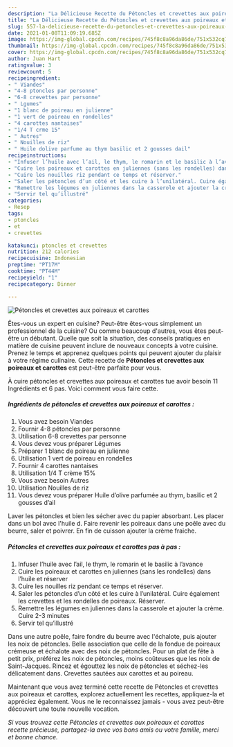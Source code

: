 ```yaml
---
description: "La Délicieuse Recette du Pétoncles et crevettes aux poireaux et carottes"
title: "La Délicieuse Recette du Pétoncles et crevettes aux poireaux et carottes"
slug: 557-la-delicieuse-recette-du-petoncles-et-crevettes-aux-poireaux-et-carottes
date: 2021-01-08T11:09:19.685Z
image: https://img-global.cpcdn.com/recipes/745f8c8a96da86de/751x532cq70/petoncles-et-crevettes-aux-poireaux-et-carottes-photo-principale-de-la-recette.jpg
thumbnail: https://img-global.cpcdn.com/recipes/745f8c8a96da86de/751x532cq70/petoncles-et-crevettes-aux-poireaux-et-carottes-photo-principale-de-la-recette.jpg
cover: https://img-global.cpcdn.com/recipes/745f8c8a96da86de/751x532cq70/petoncles-et-crevettes-aux-poireaux-et-carottes-photo-principale-de-la-recette.jpg
author: Juan Hart
ratingvalue: 3
reviewcount: 5
recipeingredient:
- " Viandes"
- "4-8 ptoncles par personne"
- "6-8 crevettes par personne"
- " Lgumes"
- "1 blanc de poireau en julienne"
- "1 vert de poireau en rondelles"
- "4 carottes nantaises"
- "1/4 T crme 15"
- " Autres"
- " Nouilles de riz"
- " Huile dolive parfume au thym basilic et 2 gousses dail"
recipeinstructions:
- "Infuser l’huile avec l’ail, le thym, le romarin et le basilic à l’avance"
- "Cuire les poireaux et carottes en juliennes (sans les rondelles) dans l’huile et réserver"
- "Cuire les nouilles riz pendant ce temps et réserver."
- "Saler les pétoncles d’un côté et les cuire à l’unilatéral. Cuire également les crevettes et les rondelles de poireaux. Réserver."
- "Remettre les légumes en juliennes dans la casserole et ajouter la crème. Cuire 2-3 minutes"
- "Servir tel qu’illustré"
categories:
- Resep
tags:
- ptoncles
- et
- crevettes

katakunci: ptoncles et crevettes 
nutrition: 212 calories
recipecuisine: Indonesian
preptime: "PT17M"
cooktime: "PT44M"
recipeyield: "1"
recipecategory: Dinner

---
```



![Pétoncles et crevettes aux poireaux et carottes](https://img-global.cpcdn.com/recipes/745f8c8a96da86de/751x532cq70/petoncles-et-crevettes-aux-poireaux-et-carottes-photo-principale-de-la-recette.jpg)

Êtes-vous un expert en cuisine? Peut-être êtes-vous simplement un professionnel de la cuisine? Ou comme beaucoup d'autres, vous êtes peut-être un débutant. Quelle que soit la situation, des conseils pratiques en matière de cuisine peuvent inclure de nouveaux concepts à votre cuisine. Prenez le temps et apprenez quelques points qui peuvent ajouter du plaisir à votre régime culinaire. Cette recette de <strong> Pétoncles et crevettes aux poireaux et carottes </strong> est peut-être parfaite pour vous.

<!--inarticleads1-->

À cuire pétoncles et crevettes aux poireaux et carottes tue avoir besoin 11 Ingrédients et 6 pas. Voici comment vous faire cette.

##### Ingrédients de pétoncles et crevettes aux poireaux et carottes :

1. Vous avez besoin  Viandes
1. Fournir 4-8 pétoncles par personne
1. Utilisation 6-8 crevettes par personne
1. Vous devez vous préparer  Légumes
1. Préparer 1 blanc de poireau en julienne
1. Utilisation 1 vert de poireau en rondelles
1. Fournir 4 carottes nantaises
1. Utilisation 1/4 T crème 15%
1. Vous avez besoin  Autres
1. Utilisation  Nouilles de riz
1. Vous devez vous préparer  Huile d’olive parfumée au thym, basilic et 2 gousses d’ail


Laver les pétoncles et bien les sécher avec du papier absorbant. Les placer dans un bol avec l&#39;huile d. Faire revenir les poireaux dans une poêle avec du beurre, saler et poivrer. En fin de cuisson ajouter la crème fraiche. 

<!--inarticleads2-->

##### Pétoncles et crevettes aux poireaux et carottes pas à pas :

1. Infuser l’huile avec l’ail, le thym, le romarin et le basilic à l’avance
1. Cuire les poireaux et carottes en juliennes (sans les rondelles) dans l’huile et réserver
1. Cuire les nouilles riz pendant ce temps et réserver.
1. Saler les pétoncles d’un côté et les cuire à l’unilatéral. Cuire également les crevettes et les rondelles de poireaux. Réserver.
1. Remettre les légumes en juliennes dans la casserole et ajouter la crème. Cuire 2-3 minutes
1. Servir tel qu’illustré


Dans une autre poêle, faire fondre du beurre avec l&#39;échalote, puis ajouter les noix de pétoncles. Belle association que celle de la fondue de poireaux crémeuse et échalote avec des noix de pétoncles. Pour un plat de fête à petit prix, préférez les noix de pétoncles, moins coûteuses que les noix de Saint-Jacques. Rincez et égouttez les noix de pétoncles et séchez-les délicatement dans. Crevettes sautées aux carottes et au poireau. 

<!--inarticleads1-->

<p>
Maintenant que vous avez terminé cette recette de Pétoncles et crevettes aux poireaux et carottes, explorez actuellement les recettes, appliquez-la et appréciez également. Vous ne le reconnaissez jamais - vous avez peut-être découvert une toute nouvelle vocation.
</p>

<p>
<i>Si vous trouvez cette Pétoncles et crevettes aux poireaux et carottes recette précieuse, partagez-la avec vos bons amis ou votre famille, merci et bonne chance.</i>
</p>

